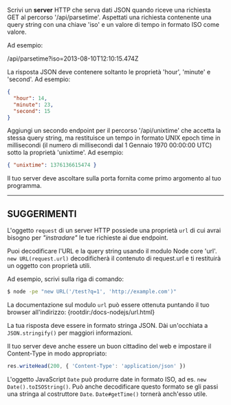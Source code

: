 Scrivi un **server**  HTTP che serva dati JSON quando riceve una richiesta GET al percorso '/api/parsetime'. Aspettati una richiesta contenente una query string con una chiave 'iso' e un valore di tempo in formato ISO come valore.

Ad esempio:

  /api/parsetime?iso=2013-08-10T12:10:15.474Z

La risposta JSON deve contenere soltanto le proprietà 'hour', 'minute' e 'second'. Ad esempio:

```json
{
  "hour": 14,
  "minute": 23,
  "second": 15
}
```

Aggiungi un secondo endpoint per il percorso '/api/unixtime' che accetta la stessa query string, ma restituisce un tempo in formato UNIX epoch time in millisecondi (il numero di millisecondi dal 1 Gennaio 1970 00:00:00 UTC) sotto la proprietà 'unixtime'. Ad esempio:

```json
{ "unixtime": 1376136615474 }
```

Il tuo server deve ascoltare sulla porta fornita come primo argomento al tuo programma.

----------------------------------------------------------------------
## SUGGERIMENTI

L'oggetto `request` di un server HTTP possiede una proprietà `url` di cui avrai bisogno per  *"instradare"* le tue richieste ai due endpoint.

Puoi decodificare l'URL e la query string usando il modulo Node core 'url'. `new URL(request.url)` decodificherà il contenuto di request.url e ti restituirà un oggetto con proprietà utili.

Ad esempio, scrivi sulla riga di comando:

```sh
$ node -pe "new URL('/test?q=1', 'http://example.com')"
```

La documentazione sul modulo `url` può essere ottenuta puntando il tuo browser all'indirizzo:
  {rootdir:/docs-nodejs/url.html}

La tua risposta deve essere in formato stringa JSON. Dài un'occhiata a `JSON.stringify()` per maggiori informazioni.

Il tuo server deve anche essere un buon cittadino del web e impostare il Content-Type in modo appropriato:

```js
res.writeHead(200, { 'Content-Type': 'application/json' })
```

L'oggetto JavaScript `Date` può produrre date in formato ISO, ad es. `new Date().toISOString()`. Può anche decodificare questo formato se gli passi una stringa al costruttore `Date`. `Date#getTime()` tornerà anch'esso utile.
